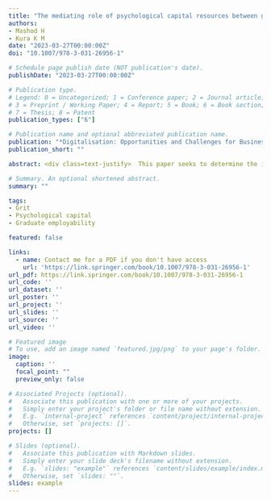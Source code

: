 ```yaml
---
title: "The mediating role of psychological capital resources between grit and graduate employability"
authors:
- Mashod H
- Kura K M
date: "2023-03-27T00:00:00Z"
doi: "10.1007/978-3-031-26956-1"

# Schedule page publish date (NOT publication's date).
publishDate: "2023-03-27T00:00:00Z"

# Publication type.
# Legend: 0 = Uncategorized; 1 = Conference paper; 2 = Journal article;
# 3 = Preprint / Working Paper; 4 = Report; 5 = Book; 6 = Book section;
# 7 = Thesis; 8 = Patent
publication_types: ["6"]

# Publication name and optional abbreviated publication name.
publication: "*Digitalisation: Opportunities and Challenges for Business, 2, 325-2333"
publication_short: ""

abstract: <div class=text-justify>  This paper seeks to determine the inﬂuence of grit on graduate employ- ability (GE) and aims to extend past studies by introducing psychological capital (PsyCap) resources (i.e., hope, self-efﬁcacy, resilience, optimism) as the mediators between grit-GE relationship. This study employed a cross-sectional approach; whereby online questionnaires were distributed to graduates registered under Job- Centre Brunei (JCB). Three hundred and three respondents were analyzed using a partial least square-structural equation model (PLS-SEM). The ﬁndings suggest gritty graduates are more likely to possess higher GE. Furthermore, hope was found to mediate the relationship between grit and GE. The results obtained in this study suggests the acquisition of personal resources such as grit and hope could increase chances of graduate employment. Consequently, GE stakeholders can work together to inculcate these personal resources within graduates. </div>

# Summary. An optional shortened abstract.
summary: ""

tags:
- Grit
- Psychological capital
- Graduate employability 

featured: false

links:
  - name: Contact me for a PDF if you don't have access
    url: 'https://link.springer.com/book/10.1007/978-3-031-26956-1'
url_pdf: https://link.springer.com/book/10.1007/978-3-031-26956-1
url_code: ''
url_dataset: ''
url_poster: ''
url_project: ''
url_slides: ''
url_source: ''
url_video: ''

# Featured image
# To use, add an image named `featured.jpg/png` to your page's folder. 
image:
  caption: ''
  focal_point: ""
  preview_only: false

# Associated Projects (optional).
#   Associate this publication with one or more of your projects.
#   Simply enter your project's folder or file name without extension.
#   E.g. `internal-project` references `content/project/internal-project/index.md`.
#   Otherwise, set `projects: []`.
projects: []

# Slides (optional).
#   Associate this publication with Markdown slides.
#   Simply enter your slide deck's filename without extension.
#   E.g. `slides: "example"` references `content/slides/example/index.md`.
#   Otherwise, set `slides: ""`.
slides: example
---
```



